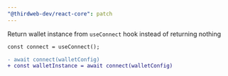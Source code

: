 ```yaml
---
"@thirdweb-dev/react-core": patch
---
```


Return wallet instance from `useConnect` hook instead of returning nothing

```diff
const connect = useConnect();

- await connect(walletConfig)
+ const walletInstance = await connect(walletConfig)
```

